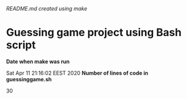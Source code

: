 *README.md created using make*
# Guessing game project using Bash script
**Date when make was run**

Sat Apr 11 21:16:02 EEST 2020
**Number of lines of code in guessinggame.sh**

30
